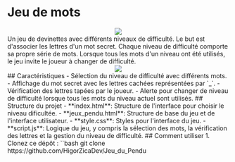 # Jeu de mots
<div align="center">
<img src="https://github.com/user-attachments/assets/f1b079c3-80c5-42a5-9399-072115317746" >
</div>
Un jeu de devinettes avec différents niveaux de difficulté. Le but est d'associer les lettres d'un mot secret. Chaque niveau de difficulté comporte sa propre série de mots. Lorsque tous les mots d'un niveau ont été utilisés, le jeu invite le joueur à changer de difficulté.
<div align="center">
<img src="https://github.com/user-attachments/assets/80a823cc-65f1-4512-81c0-56890509f58f" >
</div>
## Caractéristiques
- Sélection du niveau de difficulté avec différents mots.
- Affichage du mot secret avec les lettres cachées représentées par `_`.
- Vérification des lettres tapées par le joueur.
- Alerte pour changer de niveau de difficulté lorsque tous les mots du niveau actuel sont utilisés.
## Structure du projet
- **index.html**: Structure de l'interface pour choisir le niveau dificultée.
- **jeux_pendu.html**: Structure de base du jeu et de l'interface utilisateur.
- **style.css**: Styles pour l'interface du jeu.
- **script.js**: Logique du jeu, y compris la sélection des mots, la vérification des lettres et la gestion du niveau de difficulté.
## Comment utiliser
1. Clonez ce dépôt :
   ``bash
   git clone https://github.com/HigorZicaDev/Jeu_du_Pendu